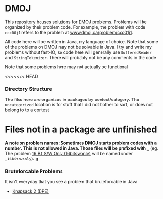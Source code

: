 # DMOJ

This repository houses solutions for DMOJ problems. Problems will be organized by their problem code. For example, the problem with code `ccc00j1`
refers to the problem at www.dmoj.ca/problem/ccc01j1.

All code here will be written in Java, my language of choice. Note that some of the problems on DMOJ may not be solvable in Java. I try and write my problems without fast-IO, so code here will generally use `BufferedReader` and `StringTokenizer`. There will probably not be any comments in the code

Note that some problems here may not actually be functional

<<<<<<< HEAD
### Directory Structure
The files here are organized in packages by contest/category. The `uncategorized` location is for stuff that I did not bother to sort, or does not belong to to a contest

Files not in a package are unfinished
=======

**A note on problem names:
  Sometimes DMOJ starts problem codes with a number. This is not allowed in Java. Those files will be prefixed with `_`**
  (eg. The problem [16 Bit S/W Only (16bitswonly)](http://www.dmoj.ca/problem/16bitswonly) will be named under `_16bitswonly`).
g
### Bruteforcable Problems

It isn't everyday that you see a problem that bruteforcable in Java

  - [Knapsack 2 (DPE)](http://www.dmoj.ca/problem/dpe)
    
  
